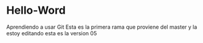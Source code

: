 # Hello-Word
Aprendiendo a usar Git
Esta es la primera rama que proviene del master y la estoy editando
esta es la version 05
